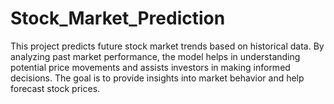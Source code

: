 # Stock_Market_Prediction
This project predicts future stock market trends based on historical data. By analyzing past market performance, the model helps in understanding potential price movements and assists investors in making informed decisions. The goal is to provide insights into market behavior and help forecast stock prices.
